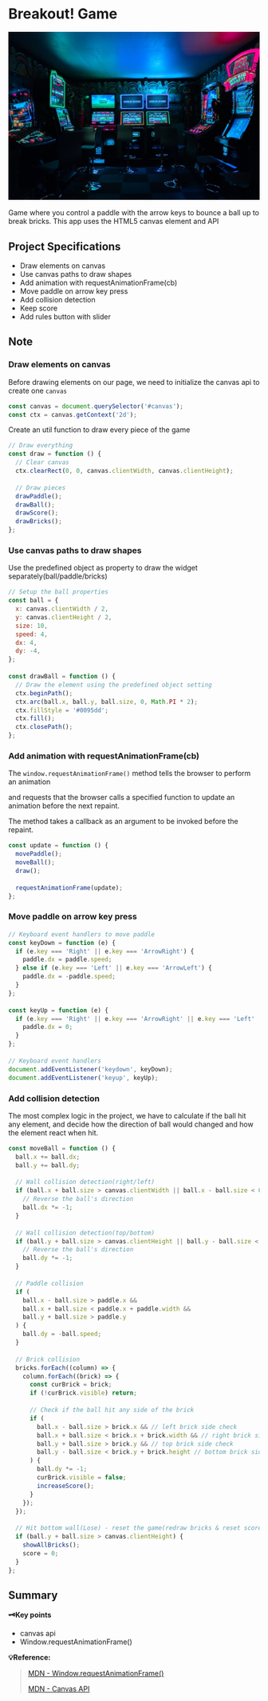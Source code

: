 # Breakout! Game

![image](../assets/image/Breakout.jpg)

Game where you control a paddle with the arrow keys to bounce a ball up to break bricks. This app uses the HTML5 canvas element and API

## Project Specifications

- Draw elements on canvas
- Use canvas paths to draw shapes
- Add animation with requestAnimationFrame(cb)
- Move paddle on arrow key press
- Add collision detection
- Keep score
- Add rules button with slider

## Note

### Draw elements on canvas

Before drawing elements on our page, we need to initialize the canvas api to create one `canvas`

```js
const canvas = document.querySelector('#canvas');
const ctx = canvas.getContext('2d');
```

Create an util function to draw every piece of the game

```js
// Draw everything
const draw = function () {
  // Clear canvas
  ctx.clearRect(0, 0, canvas.clientWidth, canvas.clientHeight);

  // Draw pieces
  drawPaddle();
  drawBall();
  drawScore();
  drawBricks();
};
```

### Use canvas paths to draw shapes

Use the predefined object as property to draw the widget separately(ball/paddle/bricks)

```js
// Setup the ball properties
const ball = {
  x: canvas.clientWidth / 2,
  y: canvas.clientHeight / 2,
  size: 10,
  speed: 4,
  dx: 4,
  dy: -4,
};

const drawBall = function () {
  // Draw the element using the predefined object setting
  ctx.beginPath();
  ctx.arc(ball.x, ball.y, ball.size, 0, Math.PI * 2);
  ctx.fillStyle = '#0095dd';
  ctx.fill();
  ctx.closePath();
};
```

### Add animation with requestAnimationFrame(cb)

The `window.requestAnimationFrame()` method tells the browser to perform an animation

and requests that the browser calls a specified function to update an animation before the next repaint.

The method takes a callback as an argument to be invoked before the repaint.

```js
const update = function () {
  movePaddle();
  moveBall();
  draw();

  requestAnimationFrame(update);
};
```

### Move paddle on arrow key press

```js
// Keyboard event handlers to move paddle
const keyDown = function (e) {
  if (e.key === 'Right' || e.key === 'ArrowRight') {
    paddle.dx = paddle.speed;
  } else if (e.key === 'Left' || e.key === 'ArrowLeft') {
    paddle.dx = -paddle.speed;
  }
};

const keyUp = function (e) {
  if (e.key === 'Right' || e.key === 'ArrowRight' || e.key === 'Left' || e.key === 'ArrowLeft') {
    paddle.dx = 0;
  }
};

// Keyboard event handlers
document.addEventListener('keydown', keyDown);
document.addEventListener('keyup', keyUp);
```

### Add collision detection

The most complex logic in the project, we have to calculate if the ball hit any element, and decide how the direction of ball would changed and how the element react when hit.

```js
const moveBall = function () {
  ball.x += ball.dx;
  ball.y += ball.dy;

  // Wall collision detection(right/left)
  if (ball.x + ball.size > canvas.clientWidth || ball.x - ball.size < 0) {
    // Reverse the ball's direction
    ball.dx *= -1;
  }

  // Wall collision detection(top/bottom)
  if (ball.y + ball.size > canvas.clientHeight || ball.y - ball.size < 0) {
    // Reverse the ball's direction
    ball.dy *= -1;
  }

  // Paddle collision
  if (
    ball.x - ball.size > paddle.x &&
    ball.x + ball.size < paddle.x + paddle.width &&
    ball.y + ball.size > paddle.y
  ) {
    ball.dy = -ball.speed;
  }

  // Brick collision
  bricks.forEach((column) => {
    column.forEach((brick) => {
      const curBrick = brick;
      if (!curBrick.visible) return;

      // Check if the ball hit any side of the brick
      if (
        ball.x - ball.size > brick.x && // left brick side check
        ball.x + ball.size < brick.x + brick.width && // right brick side check
        ball.y + ball.size > brick.y && // top brick side check
        ball.y - ball.size < brick.y + brick.height // bottom brick side check
      ) {
        ball.dy *= -1;
        curBrick.visible = false;
        increaseScore();
      }
    });
  });

  // Hit bottom wall(Lose) - reset the game(redraw bricks & reset scores)
  if (ball.y + ball.size > canvas.clientHeight) {
    showAllBricks();
    score = 0;
  }
};
```

## Summary

**🗝Key points**

- canvas api
- Window.requestAnimationFrame()

**💡Reference:**

> [MDN - Window.requestAnimationFrame()](https://developer.mozilla.org/en-US/docs/Web/API/window/requestAnimationFrame)
>
> [MDN - Canvas API](https://developer.mozilla.org/en-US/docs/Web/API/Canvas_API)
